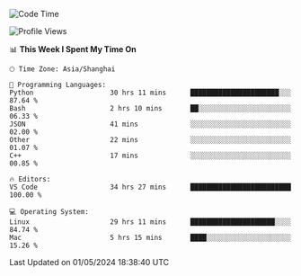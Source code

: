<!--START_SECTION:waka-->
![Code Time](http://img.shields.io/badge/Code%20Time-431%20hrs%2021%20mins-blue)

![Profile Views](http://img.shields.io/badge/Profile%20Views-0-blue)

📊 **This Week I Spent My Time On** 

```text
🕑︎ Time Zone: Asia/Shanghai

💬 Programming Languages: 
Python                   30 hrs 11 mins      ██████████████████████░░░   87.64 % 
Bash                     2 hrs 10 mins       ██░░░░░░░░░░░░░░░░░░░░░░░   06.33 % 
JSON                     41 mins             ░░░░░░░░░░░░░░░░░░░░░░░░░   02.00 % 
Other                    22 mins             ░░░░░░░░░░░░░░░░░░░░░░░░░   01.07 % 
C++                      17 mins             ░░░░░░░░░░░░░░░░░░░░░░░░░   00.85 % 

🔥 Editors: 
VS Code                  34 hrs 27 mins      █████████████████████████   100.00 % 

💻 Operating System: 
Linux                    29 hrs 11 mins      █████████████████████░░░░   84.74 % 
Mac                      5 hrs 15 mins       ████░░░░░░░░░░░░░░░░░░░░░   15.26 % 
```


 Last Updated on 01/05/2024 18:38:40 UTC
<!--END_SECTION:waka-->

